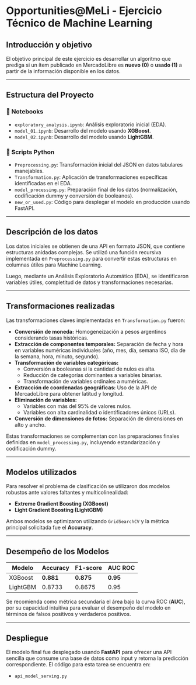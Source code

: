 # Opportunities@MeLi - Ejercicio Técnico de Machine Learning

## Introducción y objetivo
El objetivo principal de este ejercicio es desarrollar un algoritmo que prediga si un ítem publicado en MercadoLibre es **nuevo (0)** o **usado (1)** a partir de la información disponible en los datos.

---

## Estructura del Proyecto

### 📁 Notebooks
- `exploratory_analysis.ipynb`: Análisis exploratorio inicial (EDA).
- `model_01.ipynb`: Desarrollo del modelo usando **XGBoost**.
- `model_02.ipynb`: Desarrollo del modelo usando **LightGBM**.

### 📁 Scripts Python
- `Preprocessing.py`: Transformación inicial del JSON en datos tabulares manejables.
- `Transformation.py`: Aplicación de transformaciones específicas identificadas en el EDA.
- `model_processing.py`: Preparación final de los datos (normalización, codificación dummy y conversión de booleanos).
- `new_or_used.py`: Código para desplegar el modelo en producción usando FastAPI.

---

## Descripción de los datos
Los datos iniciales se obtienen de una API en formato JSON, que contiene estructuras anidadas complejas. Se utilizó una función recursiva implementada en `Preprocessing.py` para convertir estas estructuras en columnas útiles para Machine Learning.

Luego, mediante un Análisis Exploratorio Automático (EDA), se identificaron variables útiles, completitud de datos y transformaciones necesarias.

---

## Transformaciones realizadas
Las transformaciones claves implementadas en `Transformation.py` fueron:

- **Conversión de moneda:** Homogeneización a pesos argentinos considerando tasas históricas.
- **Extracción de componentes temporales:** Separación de fecha y hora en variables numéricas individuales (año, mes, día, semana ISO, día de la semana, hora, minuto, segundo).
- **Transformación de variables categóricas:**
  - Conversión a booleanas si la cantidad de nulos es alta.
  - Reducción de categorías dominantes a variables binarias.
  - Transformación de variables ordinales a numéricas.
- **Extracción de coordenadas geográficas:** Uso de la API de MercadoLibre para obtener latitud y longitud.
- **Eliminación de variables:**
  - Variables con más del 95% de valores nulos.
  - Variables con alta cardinalidad o identificadores únicos (URLs).
- **Conversión de dimensiones de fotos:** Separación de dimensiones en alto y ancho.

Estas transformaciones se complementan con las preparaciones finales definidas en `model_processing.py`, incluyendo estandarización y codificación dummy.

---

## Modelos utilizados
Para resolver el problema de clasificación se utilizaron dos modelos robustos ante valores faltantes y multicolinealidad:

- **Extreme Gradient Boosting (XGBoost)**
- **Light Gradient Boosting (LightGBM)**

Ambos modelos se optimizaron utilizando `GridSearchCV` y la métrica principal solicitada fue el **Accuracy**.

---

## Desempeño de los Modelos

| Modelo          | Accuracy | F1-score | AUC ROC |
|-----------------|----------|----------|---------|
| XGBoost         | **0.881**    | **0.875**    | **0.95** |
| LightGBM        | 0.8733   | 0.8675   | 0.95 |

Se recomienda como métrica secundaria el área bajo la curva ROC (**AUC**), por su capacidad intuitiva para evaluar el desempeño del modelo en términos de falsos positivos y verdaderos positivos.

---

## Despliegue
El modelo final fue desplegado usando **FastAPI** para ofrecer una API sencilla que consume una base de datos como input y retorna la predicción correspondiente. El código para esta tarea se encuentra en:

- `api_model_serving.py`


